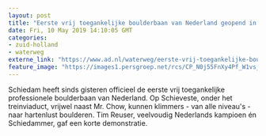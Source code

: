 ```yaml
---
layout: post
title: "Eerste vrij toegankelijke boulderbaan van Nederland geopend in Schiedam"
date: Fri, 10 May 2019 14:10:05 GMT
categories: 
- zuid-holland 
- waterweg 
externe_link: "https://www.ad.nl/waterweg/eerste-vrij-toegankelijke-boulderbaan-van-nederland-geopend-in-schiedam~a473576f/"
feature_image: "https://images1.persgroep.net/rcs/CP_N0j55FnXy4Pf_W1vs_gXg3W4/diocontent/147725491/_fitwidth/400/?appId=21791a8992982cd8da851550a453bd7f&quality=0.7"
---
```


Schiedam heeft sinds gisteren officieel de eerste vrij toegankelijke professionele boulderbaan van Nederland. Op Schieveste, onder het treinviaduct, vrijwel naast Mr. Chow, kunnen klimmers - van alle niveau's - naar hartenlust boulderen. Tim Reuser, veelvoudig Nederlands kampioen én Schiedammer, gaf een korte demonstratie.
